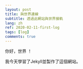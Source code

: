 ```yaml
---
layout: post
title: 與世界連線
subtitle: 透過此網站與世界接軌
lang: zh
ref: 2020-02-11-first-log
tags: [log]
comments: true
---
```


你好，世界 ！

我今天學習了Jekyll並製作了這個網站。